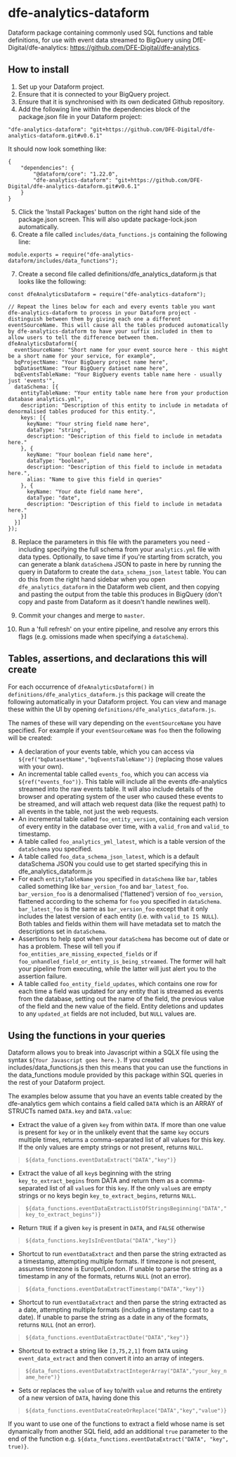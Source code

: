 # dfe-analytics-dataform
Dataform package containing commonly used SQL functions and table definitions, for use with event data streamed to BigQuery using DfE-Digital/dfe-analytics: https://github.com/DFE-Digital/dfe-analytics.

## How to install
1. Set up your Dataform project.
2. Ensure that it is connected to your BigQuery project.
3. Ensure that it is synchronised with its own dedicated Github repository.
4. Add the following line within the dependencies block of the package.json file in your Dataform project:
```
"dfe-analytics-dataform": "git+https://github.com/DFE-Digital/dfe-analytics-dataform.git#v0.6.1"
```
It should now look something like:
```
{
    "dependencies": {
        "@dataform/core": "1.22.0",
        "dfe-analytics-dataform": "git+https://github.com/DFE-Digital/dfe-analytics-dataform.git#v0.6.1"
    }
}
```
5. Click the 'Install Packages' button on the right hand side of the package.json screen. This will also update package-lock.json automatically.
6. Create a file called ```includes/data_functions.js``` containing the following line:
```
module.exports = require("dfe-analytics-dataform/includes/data_functions");
```
7. Create a second file called definitions/dfe_analytics_dataform.js that looks like the following:
```
const dfeAnalyticsDataform = require("dfe-analytics-dataform");

// Repeat the lines below for each and every events table you want dfe-analytics-dataform to process in your Dataform project - distinguish between them by giving each one a different eventSourceName. This will cause all the tables produced automatically by dfe-analytics-dataform to have your suffix included in them to allow users to tell the difference between them.
dfeAnalyticsDataform({
  eventSourceName: "Short name for your event source here - this might be a short name for your service, for example",
  bqProjectName: "Your BigQuery project name here",
  bqDatasetName: "Your BigQuery dataset name here",
  bqEventsTableName: "Your BigQuery events table name here - usually just 'events'",
  dataSchema: [{
    entityTableName: "Your entity table name here from your production database analytics.yml",
    description: "Description of this entity to include in metadata of denormalised tables produced for this entity.",
    keys: [{
      keyName: "Your string field name here",
      dataType: "string",
      description: "Description of this field to include in metadata here."
    }, {
      keyName: "Your boolean field name here",
      dataType: "boolean",
      description: "Description of this field to include in metadata here.",
      alias: "Name to give this field in queries"
    }, {
      keyName: "Your date field name here",
      dataType: "date",
      description: "Description of this field to include in metadata here."
    }]
  }]
});
```
8. Replace the parameters in this file with the parameters you need - including specifying the full schema from your ```analytics.yml``` file with data types. Optionally, to save time if you're starting from scratch, you can generate a blank ```dataSchema``` JSON to paste in here by running the query in Dataform to create the ```data_schema_json_latest``` table. You can do this from the right hand sidebar when you open ```dfe_analytics_dataform``` in the Dataform web client, and then copying and pasting the output from the table this produces in BigQuery (don't copy and paste from Dataform as it doesn't handle newlines well).

9. Commit your changes and merge to ```master```.
10. Run a 'full refresh' on your entire pipeline, and resolve any errors this flags (e.g. omissions made when specifying a ```dataSchema```).

## Tables, assertions, and declarations this will create
For each occurrence of ```dfeAnalyticsDataform()``` in ```definitions/dfe_analytics_dataform.js``` this package will create the following automatically in your Dataform project. You can view and manage these within the UI by opening ```definitions/dfe_analytics_dataform.js```.

The names of these will vary depending on the ```eventSourceName``` you have specified. For example if your ```eventSourceName``` was ```foo``` then the following will be created:
- A declaration of your events table, which you can access via ```${ref("bqDatasetName","bqEventsTableName")}``` (replacing those values with your own).
- An incremental table called ```events_foo```, which you can access via ```${ref("events_foo")}```. This table will include all the events dfe-analytics streamed into the raw events table. It will also include details of the browser and operating system of the user who caused these events to be streamed, and will attach web request data (like the request path) to all events in the table, not just the web requests.
- An incremental table called ```foo_entity_version```, containing each version of every entity in the database over time, with a ```valid_from``` and ```valid_to``` timestamp.
- A table called ```foo_analytics_yml_latest```, which is a table version of the ```dataSchema``` you specified.
- A table called ```foo_data_schema_json_latest```, which is a default dataSchema JSON you could use to get started specifying this in dfe_analytics_dataform.js
- For each ```entityTableName``` you specified in ```dataSchema``` like ```bar```, tables called something like ```bar_version_foo``` and ```bar_latest_foo```. ```bar_version_foo``` is a denormalised ('flattened') version of ```foo_version```, flattened according to the schema for ```foo``` you specified in ```dataSchema```. ```bar_latest_foo``` is the same as ```bar_version_foo``` except that it only includes the latest version of each entity (i.e. with ```valid_to IS NULL```). Both tables and fields within them will have metadata set to match the descriptions set in ```dataSchema```.
- Assertions to help spot when your ```dataSchema``` has become out of date or has a problem. These will tell you if ```foo_entities_are_missing_expected_fields``` or if ```foo_unhandled_field_or_entity_is_being_streamed```. The former will halt your pipeline from executing, while the latter will just alert you to the assertion failure.
- A table called ```foo_entity_field_updates```, which contains one row for each time a field was updated for any entity that is streamed as events from the database, setting out the name of the field, the previous value of the field and the new value of the field. Entity deletions and updates to any ```updated_at``` fields are not included, but ```NULL``` values are.

## Using the functions in your queries
Dataform allows you to break into Javascript within a SQLX file using the syntax ```${Your Javascript goes here.}```. If you created includes/data_functions.js then this means that you can use the functions in the data_functions module provided by this package within SQL queries in the rest of your Dataform project.

The examples below assume that you have an events table created by the dfe-analytics gem which contains a field called ```DATA``` which is an ARRAY of STRUCTs named ```DATA.key``` and ```DATA.value```:
- Extract the value of a given ```key``` from within ```DATA```. If more than one value is present for ```key``` or in the unlikely event that the same ```key``` occurs multiple times, returns a comma-separated list of all values for this key. If the only values are empty strings or not present, returns ```NULL```.

> ```${data_functions.eventDataExtract("DATA","key")}```

- Extract the value of all ```key```s beginning with the string ```key_to_extract_begins``` from DATA and return them as a comma-separated list of all ```value```s for this ```key```. If the only ```value```s are empty strings or no keys begin ```key_to_extract_begins```, returns ```NULL```.

> ```${data_functions.eventDataExtractListOfStringsBeginning("DATA","key_to_extract_begins")}```

- Return ```TRUE``` if a given ```key``` is present in ```DATA```, and ```FALSE``` otherwise

> ```${data_functions.keyIsInEventData("DATA","key")}```

- Shortcut to run ```eventDataExtract``` and then parse the string extracted as a timestamp, attempting multiple formats. If timezone is not present, assumes timezone is Europe/London. If unable to parse the string as a timestamp in any of the formats, returns ```NULL``` (not an error).

> ```${data_functions.eventDataExtractTimestamp("DATA","key")}```

- Shortcut to run ```eventDataExtract``` and then parse the string extracted as a date, attempting multiple formats (including a timestamp cast to a date). If unable to parse the string as a date in any of the formats, returns ```NULL``` (not an error).

> ```${data_functions.eventDataExtractDate("DATA","key")}```

- Shortcut to extract a string like ```[3,75,2,1]``` from ```DATA``` using ```event_data_extract``` and then convert it into an array of integers.

> ```${data_functions.eventDataExtractIntegerArray("DATA","your_key_name_here")}```

- Sets or replaces the ```value``` of ```key``` to/with ```value``` and returns the entirety of a new version of ```DATA```, having done this

> ```${data_functions.eventDataCreateOrReplace("DATA","key","value")}```

If you want to use one of the functions to extract a field whose name is set dynamically from another SQL field, add an additional ```true``` parameter to the end of the function e.g. ```${data_functions.eventDataExtract("DATA", "key", true)}```.
